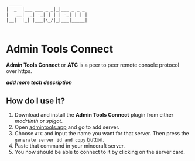 ```txt                  
 _____
|  _  |___ ___ _ _|_|___ _ _ _ 
|   __|  _| -_| | | | -_| | | |
|__|  |_| |___|\_/|_|___|_____|
                               
```

# Admin Tools Connect
**Admin Tools Connect** or **ATC** is a peer to peer remote console
protocol over https.

***add more tech description***

## How do I use it?

1. Download and install the **Admin Tools Connect** plugin from either *modrtinth* or *spigot*.
2. Open [admintools.app](https://admintools.app) and go to add server.
3. Choose `ATC` and input the name you want for that server. Then press the `generate server id and copy` button.
4. Paste that command in your minecraft server.
5. You now should be able to connect to it by clicking on the server card.

